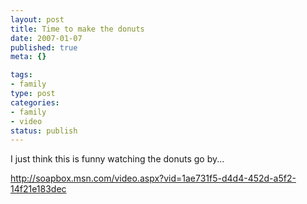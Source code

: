 ```yaml
--- 
layout: post
title: Time to make the donuts
date: 2007-01-07
published: true
meta: {}

tags: 
- family
type: post
categories: 
- family
- video
status: publish
---
```



I just think this is funny watching the donuts go by...

 

<http://soapbox.msn.com/video.aspx?vid=1ae731f5-d4d4-452d-a5f2-14f21e183dec>

